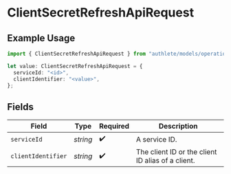 # ClientSecretRefreshApiRequest

## Example Usage

```typescript
import { ClientSecretRefreshApiRequest } from "authlete/models/operations";

let value: ClientSecretRefreshApiRequest = {
  serviceId: "<id>",
  clientIdentifier: "<value>",
};
```

## Fields

| Field                                              | Type                                               | Required                                           | Description                                        |
| -------------------------------------------------- | -------------------------------------------------- | -------------------------------------------------- | -------------------------------------------------- |
| `serviceId`                                        | *string*                                           | :heavy_check_mark:                                 | A service ID.                                      |
| `clientIdentifier`                                 | *string*                                           | :heavy_check_mark:                                 | The client ID or the client ID alias of a client.<br/> |